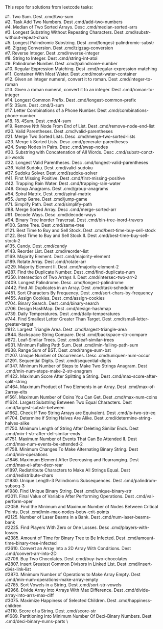 This repo for solutions from leetcode tasks:

#1. Two Sum. Dest .cmd/two-sum \
#2. Task Add Two Numbers. Dest .cmd/add-two-numbers \
#4. Median of Two Sorted Arrays. Desc .cmd/median-sorted-arrs \
#3. Longest Substring Without Repeating Characters. Dest .cmd/substr-without-repeat-chars \
#5. Longest Palindromic Substring.  Dest .cmd/longest-palindromic-substr \
#6. Zigzag Conversion. Dest .cmd/zigzag-conversion \
#7. Reverse Integer. Dest .cmd/reverse-integer \
#8. String to Integer. Dest .cmd/string-int-atoi \
#9. Palindrome Number. Dest .cmd/palindrome-number \
#10. Regular Expression Matching. Dest .cmd/regular-expression-matching \
#11. Container With Most Water. Dest .cmd/most-water-container \
#12. Given an integer numeral, convert it to roman.  Dest .cmd/integer-to-roman \
#13. Given a roman numeral, convert it to an integer. Dest .cmd/roman-to-integer \
#14. Longest Common Prefix. Dest .cmd/longest-common-prefix \
#15: 3Sum. Dest .cmd/3-sum \
#17. Letter Combinations of a Phone Number. Dest .cmd/combinations-phone-number \
#18. 18. 4Sum. Dest .cmd/4-sum \
#19. Remove Nth Node From End of List. Dest .cmd/remove-node-end-list \
#20. Valid Parentheses. Dest .cmd/valid-parentheses \
#21. Merge Two Sorted Lists. Desc .cmd/merge-two-sorted-lists \
#23. Merge k Sorted Lists. Desc .cmd/generate-parentheses \
#24. Swap Nodes in Pairs. Desc .cmd/swap-nodes \
#30. Substring with Concatenation of All Words. Desc .cmd/substr-conct-all-words \
#32. Longest Valid Parentheses. Desc .cmd/longest-valid-parentheses \
#36. Valid Sudoku. Dest .cmd/valid-sudoku \
#37. Sudoku Solver. Dest .cmd/sudoku-solver \
#41. First Missing Positive. Dest .cmd/first-missing-positive \
#42. Trapping Rain Water. Dest .cmd/trapping-rain-water \
#49. Group Anagrams. Dest .cmd/group-anagrams \
#54. Spiral Matrix. Dest .cmd/spiral-matrix \
#55. Jump Game. Dest .cmd/jump-game \
#71. Simplify Path. Dest .cmd/simplify-path \
#88. Merge Sorted Array. Desc .cmd/merge-sorted-arr \
#91. Decode Ways. Desc .cmd/decode-ways \
#94. Binary Tree Inorder Traversal. Dest .cmd/bin-tree-inord-travers \
#100. Same Tree. Dest .cmd/same-tree \
#121. Best Time to Buy and Sell Stock. Dest .cmd/best-time-buy-sell-stock \
#122. Best Time to Buy and Sell Stock II. Dest .cmd/best-time-buy-sell-stock-2 \
#135. Candy. Dest .cmd/candy \
#143. Reorder List. Dest .cmd/reorder-list \
#169. Majority Element. Dest .cmd/majority-element \
#189. Rotate Array. Dest .cmd/rotate-arr \
#229. Majority Element II. Dest .cmd/majority-element-2 \
#287. Find the Duplicate Number. Dest .cmd/find-duplicate-num \
#350. Intersection of Two Arrays II. Dest .cmd/intersec-two-arr-2 \
#409. Longest Palindrome. Desc .cmd/longest-palindrome \
#442. Find All Duplicates in an Array. Dest .cmd/task-scheduler \
#451. Sort Characters By Frequency. Dest .cmd/sort-chars-by-frequency \
#455. Assign Cookies. Dest .cmd/assign-cookies \
#704. Binary Search. Dest .cmd/binary-search \
#706. Design HashMap. Dest .cmd/design-hashmap \
#739. Daily Temperatures. Dest .cmd/daily-temperatures \
#744. Find Smallest Letter Greater Than Target. Dest .cmd/small-letter-greater-target \
#812. Largest Triangle Area. Dest .cmd/largest-triangle-area \
#844. Backspace String Compare. Dest .cmd/backspace-str-compare \
#872. Leaf-Similar Trees. Dest .cmd/leaf-similar-trees \
#931. Minimum Falling Path Sum. Dest .cmd/min-falling-path-sum \
#938. Range Sum of BST. Dest .cmd/range-sum-bst \
#1207. Unique Number of Occurrences. Desc .cmd/uniquen-num-occur \
#1291. Sequential Digits. Dest .cmd/sequential-digits \
#1347. Minimum Number of Steps to Make Two Strings Anagram. Dest .cmd/min-num-steps-make-2-str-anagram \
#1422. Maximum Score After Splitting a String. Dest .cmd/max-score-after-split-string \
#1464. Maximum Product of Two Elements in an Array. Dest .cmd/max-of-2array-elts \
#1561. Maximum Number of Coins You Can Get. Dest .cmd/max-num-coins \
#1624. Largest Substring Between Two Equal Characters. Dest .cmd/largest-substr-between \
#1662. Check If Two String Arrays are Equivalent. Dest .cmd/is-two-str-eq \
#1704. Determine if String Halves Are Alike. Dest .cmd/determine-string-halves-alike \
#1750. Minimum Length of String After Deleting Similar Ends. Dest .cmd/min-l-str-after-del-similar-ends \
#1751. Maximum Number of Events That Can Be Attended II. Dest .cmd/max-num-events-be-attended-2 \
#1758. Minimum Changes To Make Alternating Binary String. Dest .cmd/min-operations \
#1846. Maximum Element After Decreasing and Rearranging. Dest .cmd/max-el-after-decr-rear \
#1897. Redistribute Characters to Make All Strings Equal. Dest .cmd/redistribute-chars \
#1930. Unique Length-3 Palindromic Subsequences. Dest .cmd/palindrom-subseq-3 \
#1980. Find Unique Binary String. Dest .cmd/unique-binary-str \
#2011. Final Value of Variable After Performing Operations. Dest .cmd/val-perform-oper \
#2058. Find the Minimum and Maximum Number of Nodes Between Critical Points. Dest .cmd/min-max-nodes-betw-crit-points \
#2125. Number of Laser Beams in a Bank. Dest .cmd/num-laser-beams-bank \
#2225. Find Players With Zero or One Losses. Desc .cmd/players-with-losses \
#2385. Amount of Time for Binary Tree to Be Infected. Dest .cmd/amount-time-binary-tree-infected \
#2610. Convert an Array Into a 2D Array With Conditions. Dest .cmd/convert-arr-into-2D \
#2706. Buy Two Chocolates. Dest .cmd/buy-two-chocolates \
#2807. Insert Greatest Common Divisors in Linked List. Dest .cmd/insert-divis-link-list \
#2870. Minimum Number of Operations to Make Array Empty. Dest .cmd/min-num-operations-make-array-empty \
#2785. Sort Vowels in a String. Dest .cmd/sort-str-vowels \
#2966. Divide Array Into Arrays With Max Difference. Dest .cmd/divide-array-into-arrs-max-diff \
#3075. Maximize Happiness of Selected Children. Dest .cmd/happiness-children \
#3110. Score of a String. Dest .cmd/score-str \
#1689. Partitioning Into Minimum Number Of Deci-Binary Numbers. Dest .cmd/deci-binary-nums-parts \